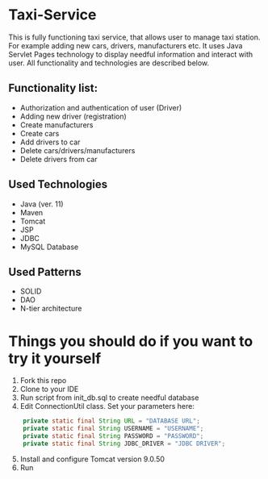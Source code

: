 # Taxi-Service

This is fully functioning taxi service, that allows user to manage taxi station. For example adding new cars, drivers, manufacturers etc.
It uses Java Servlet Pages technology to display needful information and interact with user. All functionality and technologies are described below. 

## Functionality list:
* Authorization and authentication of user (Driver)
* Adding new driver (registration)
* Create manufacturers
* Create cars
* Add drivers to car
* Delete cars/drivers/manufacturers 
* Delete drivers from car

## Used Technologies
* Java (ver. 11)
* Maven
* Tomcat
* JSP
* JDBC
* MySQL Database

## Used Patterns
* SOLID
* DAO
* N-tier architecture

# Things you should do if you want to try it yourself 
1. Fork this repo
2. Clone to your IDE 
3. Run script from init_db.sql to create needful database
4. Edit ConnectionUtil class. Set your parameters here:
```java
    private static final String URL = "DATABASE URL";
    private static final String USERNAME = "USERNAME";
    private static final String PASSWORD = "PASSWORD";
    private static final String JDBC_DRIVER = "JDBC DRIVER";
```
5. Install and configure Tomcat version 9.0.50
6. Run

